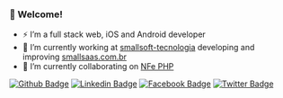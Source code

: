 <!--
**lidani/lidani** is a ✨ _special_ ✨ repository because its `README.md` (this file) appears on your GitHub profile.

Here are some ideas to get you started:

- 🔭 I’m currently working on ...
- 🌱 I’m currently learning ...
- 👯 I’m looking to collaborate on ...
- 🤔 I’m looking for help with ...
- 💬 Ask me about ...
- 📫 How to reach me: ...
- 😄 Pronouns: ...
- ⚡ Fun fact: ...
-->

### 👋 Welcome!

- ⚡ I’m a full stack web, iOS and Android developer
- 🔭 I’m currently working at [smallsoft-tecnologia](https://github.com/smallsoft-tecnologia) developing and improving [smallsaas.com.br](https://smallsaas.com.br)
- 👯 I’m currently collaborating on [NFe PHP](https://github.com/nfephp-org)

<!-- ![dark-side-of-the-moon](/img/dark-side.gif) -->
<!-- [![Instagram Badge](https://img.shields.io/badge/-Instagram-d1347c?style=flat-square&labelColor=d1347c&logo=instagram&logoColor=white&link=https://instagram.com/gustavo_lidani)](https://instagram.com/gustavo_lidani) -->

[![Github Badge](https://img.shields.io/badge/-Github-000?style=flat-square&logo=Github&logoColor=white&link=https://github.com/lidani)](https://github.com/lidani)
[![Linkedin Badge](https://img.shields.io/badge/-LinkedIn-0d65c4?style=flat-square&logo=Linkedin&logoColor=white&link=https://linkedin.com/in/gustavolidani)](https://linkedin.com/in/gustavolidani)
[![Facebook Badge](https://img.shields.io/badge/-Facebook-3B5998?style=flat-square&labelColor=3B5998&logo=facebook&logoColor=white&link=https://facebook.com/lidanig0)](https://facebook.com/lidanig0)
[![Twitter Badge](https://img.shields.io/badge/-Twitter-1b9bf3?style=flat-square&labelColor=1b9bf3&logo=twitter&logoColor=white&link=https://twitter.com/gustavo_lidani)](https://twitter.com/gustavo_lidani)

